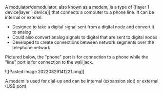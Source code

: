 A modulator/demodulator, also known as a modem, is a type of [[layer 1 device|layer 1 device]] that connects a computer to a phone line. It can be internal or extenal.

- Designed to take a digital signal sent from a digital node and convert it to analog
- Could also convert analog signals to digital that are sent to digital nodes
- Developed to create connections between network segments over the telephone network

Pictured below, the "phone" port is for connection to a phone while the "line" port is for connection to the wall jack.

![[Pasted image 20220829141221.png]]

A modem is used for dial-up and can be internal (expansion slot) or external (USB port).